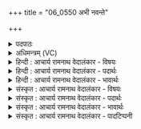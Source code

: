 +++
title = "06_0550 अभी नवन्ते"

+++
<details><summary>पदपाठः</summary>

अ꣣भि꣢। न꣣वन्ते। अद्रु꣡हः꣢। अ꣣। द्रु꣡हः꣢꣯। प्रि꣣य꣢म्। इ꣡न्द्र꣢꣯स्य। का꣡म्य꣢꣯म्। व꣣त्स꣢म्। न। पू꣡र्वे꣢꣯। आ꣡यु꣢꣯नि। जा꣣त꣢म्। रि꣣हन्ति। मात꣡रः꣢। ५५०।
</details>

<details><summary>अधिमन्त्रम् (VC)</summary>

- पवमानः सोमः
- रेभसूनू काश्यपौ
- अनुष्टुप्
- गान्धारः
- पावमानं काण्डम्
</details>

<details><summary>हिन्दी : आचार्य रामनाथ वेदालंकार - विषयः</summary>

अगले मन्त्र में यह वर्णन है कि मनोवृत्तियाँ परमात्मा का कैसे स्वाद लेती हैं।
</details>

<details><summary>हिन्दी : आचार्य रामनाथ वेदालंकार - पदार्थः</summary>

पदार्थान्वयभाषाः -  (अद्रुहः) द्रोह न करनेवाली, प्रत्युत स्नेह करनेवाली, (मातरः) माताओं के समान पालन करनेवाली मनोवृत्तियाँ (प्रियम्) प्रिय, (इन्द्रस्य) जीवात्मा के (काम्यम्) चाहने योग्य परमात्मा की (अभि) ओर (नवन्ते) जाती हैं, और (जातम्) हृदय में प्रकट हुए उसे (रिहन्ति) चाटती हैं अर्थात् उससे सम्पर्क करती हैं, (जातम्) उत्पन्न हुए (वत्सम्) अपने बछड़े को (न) जैसे (पूर्वे आयुनि) प्रथम आयु में (मातरः) गौ-माताएँ (रिहन्ति) चाटती हैं ॥६॥ इस मन्त्र में श्लिष्टोपमालङ्कार है। चाटना जिह्वा से होता है, वह मनोवृत्तियों के पक्ष में घटित नहीं होता। इसलिए यहाँ लक्षणा से संसर्ग अर्थ का बोध होता है, सामीप्य का अतिशय व्यङ्ग्य है। गाय के पक्ष में जिह्वा से चाटना सम्भव होने से लक्षणा नहीं है ॥६॥
</details>

<details><summary>हिन्दी : आचार्य रामनाथ वेदालंकार - भावार्थः</summary>

भावार्थभाषाः -  जैसे नवजात बछड़े को गौएँ प्रेम से चाटती हैं, वैसे ही हृदय में प्रादुर्भूत परमेश्वर का उसके प्रेम में भरकर मनोवृत्तियाँ रसास्वादन करती हैं ॥६॥
</details>

<details><summary>संस्कृत : आचार्य रामनाथ वेदालंकार - विषयः</summary>

अथ मनोवृत्तयः परमात्मानं कथमास्वादयन्तीत्याह।
</details>

<details><summary>संस्कृत : आचार्य रामनाथ वेदालंकार - पदार्थः</summary>

पदार्थान्वयभाषाः -  (अद्रुहः) न द्रुह्यन्ति प्रत्युत स्निह्यन्ति यास्ताः (मातरः) जननीवत् पालयित्र्यः मनोवृत्तयः (प्रियम्) स्निग्धम्, (इन्द्रस्य) जीवात्मनः (काम्यम्) अभिलषणीयम् सोमं परमात्मानम् (अभि) अभिलक्ष्य (नवन्ते) गच्छन्ति। नवते गतिकर्मा। निघं० २।१४। (जातम्) हृदि आविर्भूतं च तम् (रिहन्ति) लिहन्ति, आस्वादयन्ति, तेन संसृज्यन्ते इत्यर्थः। रिह आस्वादने। (जातम्) उत्पन्नम् (वत्सम्) स्वतर्णकम् (न) यथा (पूर्वे आयुनि) प्रथमे वयसि। अत्र छान्दसस्य उकारान्तस्य आयुशब्दस्य नपुंसि सप्तम्येकवचने रूपं विज्ञेयम्। (मातरः) तज्जनन्यो धेनवः (रिहन्ति) जिह्वया लिहन्ति ॥६॥ अत्र श्लिष्टोपमालङ्कारः। लेहनं तावज्जिह्वया भवति, तच्च मनोवृत्तीनां पक्षे न घटते। तेनात्र लक्षणया संसर्गार्थो बोध्यते, सामीप्यातिशयश्च व्यङ्ग्यः। धेनुपक्षे तु जिह्वया लेहनं संभवत्येव, अतस्तत्र न लक्षणा ॥६॥
</details>

<details><summary>संस्कृत : आचार्य रामनाथ वेदालंकार - भावार्थः</summary>

भावार्थभाषाः -  यथा नवजातं वत्सं धेनवः प्रेम्णा लिहन्ति, तथैव हृदि प्रादुर्भूतं परमेश्वरं मनोवृत्तयस्तत्प्रेमपरिप्लुताः सत्य आस्वादयन्ति ॥६॥
</details>

<details><summary>संस्कृत : आचार्य रामनाथ वेदालंकार - पादटिप्पनी</summary>

टिप्पणी:   १. ऋ० ९।१००।१।
</details>